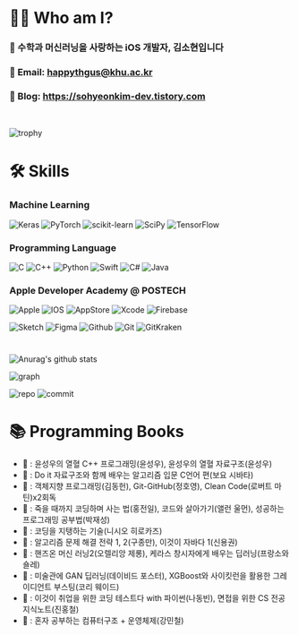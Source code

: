 <div align="leading">
<br/>
	
# 👩‍💻 Who am I? 	
### 🥦  수학과 머신러닝을 사랑하는 iOS 개발자, 김소현입니다
### 🥦  Email: happythgus@khu.ac.kr
### 🥦  Blog: https://sohyeonkim-dev.tistory.com

</div>
<br/>

<div align="leading">
	
![trophy](https://github-profile-trophy.vercel.app/?username=SohyeonKim-dev&no-frame=true&margin-w=20&margin-h=20&row=2&column=3&theme=gruvbox)
	
</div>

#
# 🛠️ Skills
### Machine Learning 
![Keras](https://img.shields.io/badge/Keras-%23D00000.svg?style=for-the-badge&logo=Keras&logoColor=white)
![PyTorch](https://img.shields.io/badge/PyTorch-%23EE4C2C.svg?style=for-the-badge&logo=PyTorch&logoColor=white)
![scikit-learn](https://img.shields.io/badge/scikit--learn-%23F7931E.svg?style=for-the-badge&logo=scikit-learn&logoColor=white)
![SciPy](https://img.shields.io/badge/SciPy-%230C55A5.svg?style=for-the-badge&logo=scipy&logoColor=%white)
![TensorFlow](https://img.shields.io/badge/TensorFlow-%23FF6F00.svg?style=for-the-badge&logo=TensorFlow&logoColor=white)

### Programming Language
![C](https://img.shields.io/badge/c-%2300599C.svg?style=for-the-badge&logo=c&logoColor=white)
![C++](https://img.shields.io/badge/c++-%2300599C.svg?style=for-the-badge&logo=c%2B%2B&logoColor=white)
![Python](https://img.shields.io/badge/python-3670A0?style=for-the-badge&logo=python&logoColor=ffdd54)
![Swift](https://img.shields.io/badge/swift-F54A2A?style=for-the-badge&logo=swift&logoColor=white) 
![C#](https://img.shields.io/badge/c%23-%23239120.svg?style=for-the-badge&logo=c-sharp&logoColor=white)
![Java](https://img.shields.io/badge/java-%23ED8B00.svg?style=for-the-badge&logo=java&logoColor=white)

### Apple Developer Academy @ POSTECH
![Apple](https://img.shields.io/badge/Apple-%23000000.svg?style=for-the-badge&logo=apple&logoColor=white)
![IOS](https://img.shields.io/badge/iOS-000000?style=for-the-badge&logo=ios&logoColor=white)
![AppStore](https://img.shields.io/badge/App_Store-0D96F6?style=for-the-badge&logo=app-store&logoColor=white)
![Xcode](https://img.shields.io/badge/Xcode-007ACC?style=for-the-badge&logo=Xcode&logoColor=white)
![Firebase](https://img.shields.io/badge/firebase-ffca28?style=for-the-badge&logo=firebase&logoColor=black)  

![Sketch](https://img.shields.io/badge/Sketch-FFB387?style=for-the-badge&logo=sketch&logoColor=black)
![Figma](https://img.shields.io/badge/Figma-F24E1E?style=for-the-badge&logo=figma&logoColor=white)
![Github](https://img.shields.io/badge/github-181717?style=for-the-badge&logo=github&logoColor=white)
![Git](https://img.shields.io/badge/git-%23F05033.svg?style=for-the-badge&logo=git&logoColor=white)
![GitKraken](https://img.shields.io/badge/GitKraken-179287?style=for-the-badge&logo=GitKraken&logoColor=white)  

#

   ![Anurag's github stats](https://github-readme-stats.vercel.app/api?username=SohyeonKim-dev&theme=flag-india&show_icons=true)
   
   ![graph](http://github-profile-summary-cards.vercel.app/api/cards/profile-details?username=SohyeonKim-dev&theme=vue)
   
   ![repo](http://github-profile-summary-cards.vercel.app/api/cards/repos-per-language?username=SohyeonKim-dev&theme=vue)
   ![commit](http://github-profile-summary-cards.vercel.app/api/cards/most-commit-language?username=SohyeonKim-dev&theme=vue)
   
#
# 📚 Programming Books
- 📕 : 윤성우의 열혈 C++ 프로그래밍(윤성우), 윤성우의 열혈 자료구조(윤성우)
- 📕 : Do it 자료구조와 함께 배우는 알고리즘 입문 C언어 편(보요 시바타)
- 📗 : 객체지향 프로그래밍(김동헌), Git-GitHub(정호영), Clean Code(로버트 마틴)x2회독
- 📗 : 죽을 때까지 코딩하며 사는 법(홍전일), 코드와 살아가기(앨런 울먼), 성공하는 프로그래밍 공부법(박재성)
- 📗 : 코딩을 지탱하는 기술(니시오 히로카즈)
- 📘 : 알고리즘 문제 해결 전략 1, 2(구종만), 이것이 자바다 1(신용권)
- 📘 : 핸즈온 머신 러닝2(오렐리앙 제롱), 케라스 창시자에게 배우는 딥러닝(프랑소와 숄레)
- 📘 : 미술관에 GAN 딥러닝(데이비드 포스터), XGBoost와 사이킷런을 활용한 그레이디언트 부스팅(코리 웨이드)
- 📒 : 이것이 취업을 위한 코딩 테스트다 with 파이썬(나동빈), 면접을 위한 CS 전공지식노트(진홍철)
- 📒 : 혼자 공부하는 컴퓨터구조 + 운영체제(강민철)

<br/>
